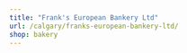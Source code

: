 ```yaml
---
title: "Frank's European Bankery Ltd"
url: /calgary/franks-european-bankery-ltd/
shop: bakery
---
```

